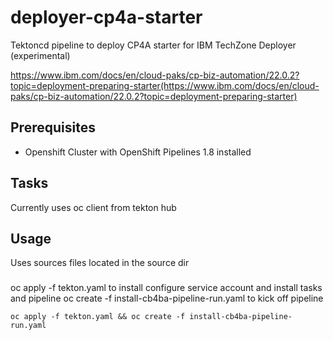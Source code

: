 # deployer-cp4a-starter

Tektoncd pipeline to deploy CP4A starter for IBM TechZone Deployer (experimental)

https://www.ibm.com/docs/en/cloud-paks/cp-biz-automation/22.0.2?topic=deployment-preparing-starter(https://www.ibm.com/docs/en/cloud-paks/cp-biz-automation/22.0.2?topic=deployment-preparing-starter)

## Prerequisites

- Openshift Cluster with OpenShift Pipelines 1.8 installed

## Tasks

Currently uses oc client from tekton hub

## Usage
Uses sources files located in the source dir

###

oc apply -f tekton.yaml to install configure service account and install tasks and pipeline
oc create -f install-cb4ba-pipeline-run.yaml to kick off pipeline

`oc apply -f tekton.yaml && oc create -f install-cb4ba-pipeline-run.yaml`